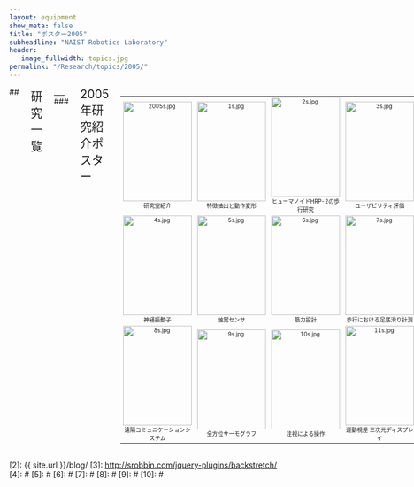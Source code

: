 ```yaml
---
layout: equipment
show_meta: false
title: "ポスター2005"
subheadline: "NAIST Robotics Laboratory"
header:
   image_fullwidth: topics.jpg
permalink: "/Research/topics/2005/"
---
```


<div class="row">
<div class="medium-4 medium-push-8 columns" markdown="1">

</div><!-- /.medium-4.columns -->

<div class="medium-8 medium-pull-4 columns" markdown="1">
## <span style="font-size: 150%">研究一覧</span>
___
### <span style="font-size: 150%">2005年研究紹介ポスター</span>
<div class="ie5"><table class="style_table" cellspacing="1" border="0"><tbody><tr><td class="style_td" style="text-align:center; font-size:10px; width:200px;"><a href="{{ site.url }}{{ site.baseurl }}/images/2005/2005.jpg" rel="nofollow"><img src="{{ site.url }}{{ site.baseurl }}/images/2005/2005s.jpg" alt="2005s.jpg" title="2005s.jpg" width="124" height="180" /></a><br class="spacer" />研究室紹介</td><td class="style_td" style="text-align:center; font-size:10px; width:200px;"><a href="{{ site.url }}{{ site.baseurl }}/images/2005/1.jpg" rel="nofollow"><img src="{{ site.url }}{{ site.baseurl }}/images/2005/1s.jpg" alt="1s.jpg" title="1s.jpg" width="124" height="180" /></a><br class="spacer" />特徴抽出と動作変形</td><td class="style_td" style="text-align:center; font-size:10px; width:200px;"><a href="{{ site.url }}{{ site.baseurl }}/images/2005/2.jpg" rel="nofollow"><img src="{{ site.url }}{{ site.baseurl }}/images/2005/2s.jpg" alt="2s.jpg" title="2s.jpg" width="124" height="180" /></a><br class="spacer" />ヒューマノイドHRP-2の歩行研究</td><td class="style_td" style="text-align:center; font-size:10px; width:200px;"><a href="{{ site.url }}{{ site.baseurl }}/images/2005/3.jpg" rel="nofollow"><img src="{{ site.url }}{{ site.baseurl }}/images/2005/3s.jpg" alt="3s.jpg" title="3s.jpg" width="124" height="180" /></a><br class="spacer" />ユーザビリティ評価</td></tr><tr><td class="style_td" style="text-align:center; font-size:10px; width:200px;"><a href="{{ site.url }}{{ site.baseurl }}/images/2005/4.jpg" rel="nofollow"><img src="{{ site.url }}{{ site.baseurl }}/images/2005/4s.jpg" alt="4s.jpg" title="4s.jpg" width="124" height="180" /></a><br class="spacer" />神経振動子</td><td class="style_td" style="text-align:center; font-size:10px; width:200px;"><a href="{{ site.url }}{{ site.baseurl }}/images/2005/5.jpg" rel="nofollow"><img src="{{ site.url }}{{ site.baseurl }}/images/2005/5s.jpg" alt="5s.jpg" title="5s.jpg" width="124" height="180" /></a><br class="spacer" />触覚センサ</td><td class="style_td" style="text-align:center; font-size:10px; width:200px;"><a href="{{ site.url }}{{ site.baseurl }}/images/2005/6.jpg" rel="nofollow"><img src="{{ site.url }}{{ site.baseurl }}/images/2005/6s.jpg" alt="6s.jpg" title="6s.jpg" width="124" height="180" /></a><br class="spacer" />筋力設計</td><td class="style_td" style="text-align:center; font-size:10px; width:200px;"><a href="{{ site.url }}{{ site.baseurl }}/images/2005/7.jpg" rel="nofollow"><img src="{{ site.url }}{{ site.baseurl }}/images/2005/7s.jpg" alt="7s.jpg" title="7s.jpg" width="124" height="180" /></a><br class="spacer" />歩行における足底滑り計測</td></tr><tr><td class="style_td" style="text-align:center; font-size:10px; width:200px;"><a href="{{ site.url }}{{ site.baseurl }}/images/2005/8.jpg" rel="nofollow"><img src="{{ site.url }}{{ site.baseurl }}/images/2005/8s.jpg" alt="8s.jpg" title="8s.jpg" width="124" height="180" /></a><br class="spacer" />遠隔コミュニケーションシステム</td><td class="style_td" style="text-align:center; font-size:10px; width:200px;"><a href="{{ site.url }}{{ site.baseurl }}/images/2005/9.jpg" rel="nofollow"><img src="{{ site.url }}{{ site.baseurl }}/images/2005/9s.jpg" alt="9s.jpg" title="9s.jpg" width="124" height="180" /></a><br class="spacer" />全方位サーモグラフ</td><td class="style_td" style="text-align:center; font-size:10px; width:200px;"><a href="{{ site.url }}{{ site.baseurl }}/images/2005/10.jpg" rel="nofollow"><img src="{{ site.url }}{{ site.baseurl }}/images/2005/10s.jpg" alt="10s.jpg" title="10s.jpg" width="124" height="180" /></a><br class="spacer" />注視による操作</td><td class="style_td" style="text-align:center; font-size:10px; width:200px;"><a href="{{ site.url }}{{ site.baseurl }}/images/2005/11.jpg" rel="nofollow"><img src="{{ site.url }}{{ site.baseurl }}/images/2005/11s.jpg" alt="11s.jpg" title="11s.jpg" width="124" height="180" /></a><br class="spacer" />運動視差
三次元ディスプレイ</td></tr></tbody></table></div>  
</div>

</div><!-- /.row -->


 [1]: http://kramdown.gettalong.org/converter/html.html#toc
 [2]: {{ site.url }}/blog/
 [3]: http://srobbin.com/jquery-plugins/backstretch/
 [4]: #
 [5]: #
 [6]: #
 [7]: #
 [8]: #
 [9]: #
 [10]: #

